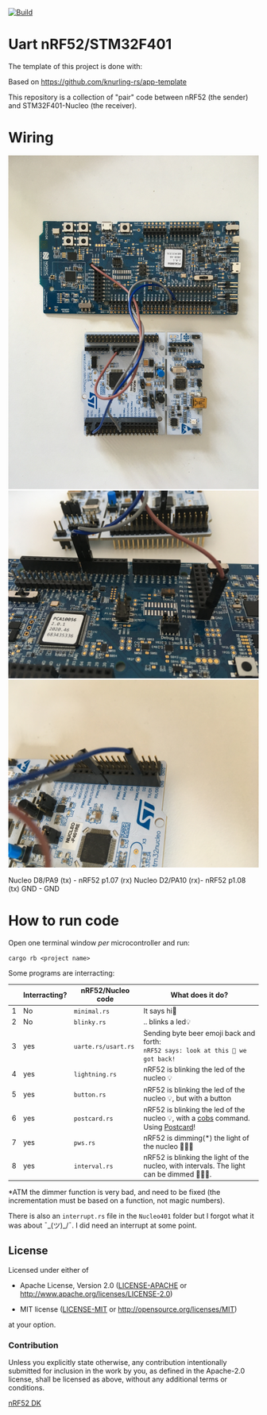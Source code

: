 [![Build](https://github.com/Dajamante/nucleo_playground/actions/workflows/build.yml/badge.svg)](https://github.com/Dajamante/nucleo_playground/actions/workflows/build.yml)

# Uart nRF52/STM32F401

The template of this project is done with: 

Based on https://github.com/knurling-rs/app-template

This repository is a collection of "pair" code between nRF52 (the sender) and STM32F401-Nucleo (the receiver). 

# Wiring
![](./uarte1.JPG)
![](./uarte5.JPG)
![](./uarte6.JPG)

Nucleo D8/PA9 (tx) - nRF52 p1.07 (rx)
Nucleo D2/PA10 (rx)- nRF52 p1.08 (tx)
GND - GND

# How to run code

Open one terminal window *per* microcontroller and run:

```
cargo rb <project name>
```

Some programs are interracting:


|     | Interracting? | nRF52/Nucleo code   | What does it do?                                                                                                                                                                                |
| --- | ---------- | ------------------- | ----------------------------------------------------------------------------------------------------------------------------------------------------------------------------------------------- |
| 1   | No         | `minimal.rs`        | It says hi👋                                                                                                                                                                                    |
| 2   | No         | `blinky.rs`         | .. blinks a led💡                                                                                                                                                                               |
| 3   | yes        | `uarte.rs/usart.rs` | Sending byte beer emoji back and forth: <br /> `nRF52 says: look at this 🍻 we got back!`                                                                                                       |
| 4   | yes        | `lightning.rs`      | nRF52 is blinking the led of the nucleo 💡                                                                                                                                                      |
| 5   | yes        | `button.rs`         | nRF52 is blinking the led of the nucleo 💡, but with a button                                                                                                                                   |
| 6   | yes        | `postcard.rs`       | nRF52 is blinking the led of the nucleo 💡, with a [cobs](https://en.wikipedia.org/wiki/Consistent_Overhead_Byte_Stuffing) command. Using [Postcard](https://docs.rs/postcard/0.7.3/postcard/)! |
| 7   | yes        | `pws.rs`            | nRF52 is dimming(*) the light of the nucleo 🔅💡🔅                                                                                                                                              |
| 8   | yes        | `interval.rs`       | nRF52 is blinking the light of the nucleo, with intervals. The light can be dimmed 🔅💡🔅.                                                                                                      |

*ATM the dimmer function is very bad, and need to be fixed (the incrementation must be based on a function, not magic numbers).

There is also an `interrupt.rs` file in the `Nucleo401` folder but I forgot what it was about ¯\_(ツ)_/¯. I did need an interrupt at some point.

## License

Licensed under either of

- Apache License, Version 2.0 ([LICENSE-APACHE](LICENSE-APACHE) or
  http://www.apache.org/licenses/LICENSE-2.0)

- MIT license ([LICENSE-MIT](LICENSE-MIT) or http://opensource.org/licenses/MIT)

at your option.

### Contribution

Unless you explicitly state otherwise, any contribution intentionally submitted
for inclusion in the work by you, as defined in the Apache-2.0 license, shall be
licensed as above, without any additional terms or conditions.

[Knurling]: https://knurling.ferrous-systems.com
[Ferrous Systems]: https://ferrous-systems.com/
[GitHub Sponsors]: https://github.com/sponsors/knurling-rs
[nRF52 DK](https://github.com/Dajamante/nrf52840_playground) 